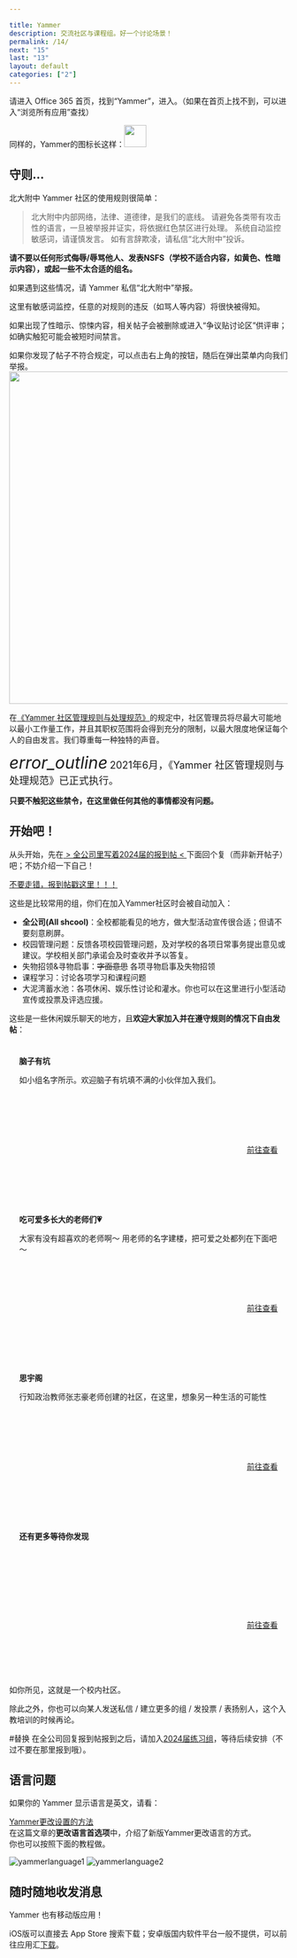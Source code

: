 ```yaml
---

title: Yammer
description: 交流社区与课程组。好一个讨论场景！
permalink: /14/
next: "15"
last: "13"
layout: default
categories: ["2"]
---
```


<script>
	document.addEventListener('DOMContentLoaded', function () {
	    var elems = document.querySelectorAll('img');
	    var instances = M.Materialbox.init(elems);
	    if (!IsPC()) {
	      document.querySelector('#mobile-hint').removeAttribute('hidden');
	    }
	  });
</script>
请进入 Office 365 首页，找到“Yammer”，进入。（如果在首页上找不到，可以进入“浏览所有应用”查找）

同样的，Yammer的图标长这样：<img width="40" src="../img/yammer.svg">

## 守则...

北大附中 Yammer 社区的使用规则很简单：

> 北大附中内部网络，法律、道德律，是我们的底线。 请避免各类带有攻击性的语言，一旦被举报并证实，将依据红色禁区进行处理。 系统自动监控敏感词，请谨慎发言。 如有言辞欺凌，请私信“北大附中”投诉。

**请不要以任何形式侮辱/辱骂他人、发表NSFS（学校不适合内容，如黄色、性暗示内容），或起一些不太合适的组名。**

如果遇到这些情况，请 Yammer 私信“北大附中”举报。

这里有敏感词监控，任意的对规则的违反（如骂人等内容）将很快被得知。

如果出现了性暗示、惊悚内容，相关帖子会被删除或进入“争议贴讨论区”供评审；如确实触犯可能会被短时间禁言。

如果你发现了帖子不符合规定，可以点击右上角的按钮，随后在弹出菜单内向我们举报。
<img src="https://s1.ax1x.com/2020/07/06/UFSalD.png" width="600"  class=" materialboxed">

在[《Yammer 社区管理规则与处理规范》](https://www.yuque.com/docs/share/609a58ab-3f0d-4d30-a45d-907ae6d3606d?#)的规定中，社区管理员将尽最大可能地以最小工作量工作，并且其职权范围将会得到充分的限制，以最大限度地保证每个人的自由发言。我们尊重每一种独特的声音。


<div class="card-panel flex-center accent-text">
    <i style="font-size: 30px;" class="material-icons">error_outline</i>
    <span style="font-size: 18px;">2021年6月，《Yammer 社区管理规则与处理规范》已正式执行。</span>
</div>


**只要不触犯这些禁令，在这里做任何其他的事情都没有问题。**

<!-- 啊对不起这里言辞有些激烈，不过...syl老师强调，不得不加啊-->

## 开始吧！



从头开始，先在[ > 全公司里写着2024届的报到帖 < ](https://web.yammer.com/main/threads/eyJfdHlwZSI6IlRocmVhZCIsImlkIjoiMTIyODQzMzg2MDcxNDQ5NiJ9?search=%E6%8A%A5%E5%88%B0&groupScope=eyJfdHlwZSI6Ikdyb3VwIiwiaWQiOiI2NzE2MTg4MjYyNCJ9)下面回个复（而非新开帖子）吧；不妨介绍一下自己！

<a target="_blank" href="https://web.yammer.com/main/threads/eyJfdHlwZSI6IlRocmVhZCIsImlkIjoiNzYwMTAwNTU0NTc5OTY4In0" class="pill-btn accent white-text" title="作者表示：为什么有那么多人跑到去年的报到贴以及2024届练习组报到？？？我就不信这次还能有人走错，哼(￢︿￢☆)">不要走错，报到帖戳这里！！！</a>

这些是比较常用的组，你们在加入Yammer社区时会被自动加入：

- **全公司(All shcool)**：全校都能看见的地方，做大型活动宣传很合适；但请不要刻意刷屏。
- 校园管理问题：反馈各项校园管理问题，及对学校的各项日常事务提出意见或建议。学校相关部门承诺会及时查收并予以答复。
- 失物招领&寻物启事：~~字面意思~~ 各项寻物启事及失物招领
- 课程学习：讨论各项学习和课程问题
- 大泥湾蓄水池：各项休闲、娱乐性讨论和灌水。你也可以在这里进行小型活动宣传或投票及评选应援。
<!-- - **[高中部通知](https://www.yammer.com/i.pkuschool.edu.cn/#/threads/inGroup?type=in_group&feedId=10989755&view=all)**：主要发送高中部各部门以及学校其它部门给高中学生的通知。**强烈建议加入。** -->

这些是一些休闲娱乐聊天的地方，且**欢迎大家加入并在遵守规则的情况下自由发帖**：

<style>
  .p12{
    padding: 18px;
    height: 250px;
  }
  @media screen and (max-width: 600px){
    .p12{
      height: fit-content
    }
  }
  .card-title{
    margin: 5px 0 8px
  }
  /* .group-card{
    height: 300px;
  } */
  .card-intro{
    height: 160px;
  }
  .link-btn{
    float:right;
  }
  </style>
<div class="row">
      <div class="col s12 m6 xl3 group-card">
        <div class="card-panel p12">
        <div class="card-intro">
          <h4 class="card-title">脑子有坑</h4>
          <p>如小组名字所示。欢迎脑子有坑填不满的小伙伴加入我们。</p>
        </div>
          <a href="https://web.yammer.com/main/groups/eyJfdHlwZSI6Ikdyb3VwIiwiaWQiOiIxMzI4ODM4NCJ9/all" class="link-btn pill-btn accent white-text" target="_blank">前往查看</a>
        </div>
      </div>
      <div class="col s12 m6 xl3 group-card">
        <div class="card-panel p12">
        <div class="card-intro">
          <h4 class="card-title">吃可爱多长大的老师们💗</h4>
          <p>大家有没有超喜欢的老师啊～ 用老师的名字建楼，把可爱之处都列在下面吧～</p>
        </div>
          <a href="https://web.yammer.com/main/groups/eyJfdHlwZSI6Ikdyb3VwIiwiaWQiOiIxNjgwMjEyNCJ9/all" class="link-btn pill-btn accent white-text" target="_blank">前往查看</a>
        </div>
      </div>
      <div class="col s12 m6 xl3 group-card">
        <div class="card-panel p12">
        <div class="card-intro">
          <h4 class="card-title">思宇阁</h4>
          <p>行知政治教师张志豪老师创建的社区，在这里，想象另一种生活的可能性</p>
         </div>
          <a href="https://web.yammer.com/main/groups/eyJfdHlwZSI6Ikdyb3VwIiwiaWQiOiIxNzc3Mjg4NCJ9/new" class="link-btn pill-btn accent white-text" target="_blank">前往查看</a>
        </div>
      </div>
      <div class="col s12 m6 xl3 group-card">
        <div class="card-panel p12">
        <div class="card-intro">
          <h4 class="card-title">还有更多等待你发现</h4>
          <p></p>
        </div>
          <a href="https://www.yammer.com/i.pkuschool.edu.cn/#/groups" class="link-btn pill-btn accent white-text" target="_blank">前往查看</a>
      </div>
    </div>
</div>
<!-- - [脑子有坑](https://web.yammer.com/main/groups/eyJfdHlwZSI6Ikdyb3VwIiwiaWQiOiIxMzI4ODM4NCJ9/all)：如小组名字所示。欢迎脑子有坑填不满的小伙伴加入我们。
- [吃可爱多长大的老师们💗](https://web.yammer.com/main/groups/eyJfdHlwZSI6Ikdyb3VwIiwiaWQiOiIxNjgwMjEyNCJ9/all)：大家有没有超喜欢的老师啊～ 用老师的名字建楼，把可爱之处都列在下面吧～
- [zqsg不好吗](https://web.yammer.com/main/groups/eyJfdHlwZSI6Ikdyb3VwIiwiaWQiOiIxNTk3NzEyNyJ9/all)：总体是一个爱豆安利板块\(//∇//)\
- 以及更多，等你发现。 -->

如你所见，这就是一个校内社区。

除此之外，你也可以向某人发送私信 / 建立更多的组 / 发投票 / 表扬别人，这个入教培训的时候再论。

#替换
在全公司回复报到帖报到之后，请加入[2024届练习组](https://web.yammer.com/main/groups/eyJfdHlwZSI6Ikdyb3VwIiwiaWQiOiI2NzE2MTg4MjYyNCJ9/all)，等待后续安排（不过不要在那里报到哦）。

## 语言问题

如果你的 Yammer 显示语言是英文，请看：

<a target="_blank" href="https://support.microsoft.com/zh-cn/office/%E6%96%B0%E5%A2%9E-yammer%EF%BC%9A%E6%9B%B4%E6%94%B9%E6%88%91%E7%9A%84-yammer-%E9%85%8D%E7%BD%AE%E6%96%87%E4%BB%B6%E5%92%8C%E8%AE%BE%E7%BD%AE-ab813bce-5312-4688-94ee-70018545cd3c" class="pill-btn blue darken-1 white-text">Yammer更改设置的方法</a><br />
在这篇文章的**更改语言首选项**中，介绍了新版Yammer更改语言的方式。  
你也可以按照下面的教程做。  

![yammerlanguage1](https://z3.ax1x.com/2021/05/27/2ir0Wq.png)
![yammerlanguage2](https://z3.ax1x.com/2021/05/27/2irwYn.png)


## 随时随地收发消息

Yammer 也有移动版应用！

iOS版可以直接去 App Store 搜索下载；安卓版国内软件平台一般不提供，可以前往应用汇[下载](http://share.appchina.com/app/com.yammer.v1)。

<!--
## 桌面客户端

体验与网页版相似，可下可不下。

### Windows 7 及以上

- [64位系统](https://go.microsoft.com/fwlink/p/?linkid=868988)
- [32位系统](https://go.microsoft.com/fwlink/p/?linkid=858591)

若不知道系统的位数，建议优先下载64位版本。如打不开则选择32位版本。

### macOS 10.9+

[下载](https://go.microsoft.com/fwlink/p/?linkid=858590) -->
